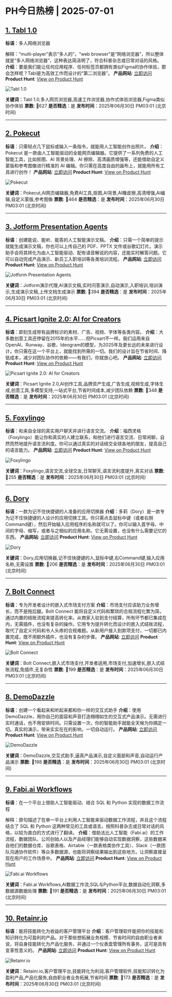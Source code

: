# PH今日热榜 | 2025-07-01

## [1. Tabl 1.0](https://www.producthunt.com/products/tabl-browser?utm_campaign=producthunt-api&utm_medium=api-v2&utm_source=Application%3A+dev+%28ID%3A+189358%29)
**标语**：多人网络浏览器

解释：“multi-player”表示“多人的”，“web browser”是“网络浏览器”，所以整体就是“多人网络浏览器”，这种表达简洁明了，符合科普杂志或日常对话的风格。
**介绍**：要是我们能让任何应用程序、任何标签页都拥有类似Figma的协作体验，那会怎样呢？Tabl是为高效工作而设计的“第二浏览器”。
**产品网站**: [立即访问](https://www.producthunt.com/r/MNWGJSDFAJCVW4?utm_campaign=producthunt-api&utm_medium=api-v2&utm_source=Application%3A+dev+%28ID%3A+189358%29)
**Product Hunt**: [View on Product Hunt](https://www.producthunt.com/products/tabl-browser?utm_campaign=producthunt-api&utm_medium=api-v2&utm_source=Application%3A+dev+%28ID%3A+189358%29)

![Tabl 1.0](https://ph-files.imgix.net/56af965e-ee3c-4fe1-945b-e4e3a9d44d7f.png?auto=format)

**关键词**：Tabl 1.0,多人网页浏览器,高速工作浏览器,协作式体验浏览器,Figma类似协作体验
**票数**: 🔺627
**是否精选**：是
**发布时间**：2025年06月30日 PM03:01 (北京时间)

---

## [2. Pokecut](https://www.producthunt.com/products/pokecut-ai?utm_campaign=producthunt-api&utm_medium=api-v2&utm_source=Application%3A+dev+%28ID%3A+189358%29)
**标语**：只需轻点几下鼠标或输入一条指令，就能用人工智能创作出照片。
**介绍**：Pokecut 是一款由人工智能驱动的全能网页编辑器。它提供了一系列免费的人工智能工具，比如抠图、AI 背景处理、AI 擦除、高清画质增强等，还能借助自定义蒙版和参考图像进行精准的 AI 编辑。你只需在高度自由的画布上，就能用所有工具进行创作！
**产品网站**: [立即访问](https://www.producthunt.com/r/72GR2MQ3VPOFUX?utm_campaign=producthunt-api&utm_medium=api-v2&utm_source=Application%3A+dev+%28ID%3A+189358%29)
**Product Hunt**: [View on Product Hunt](https://www.producthunt.com/products/pokecut-ai?utm_campaign=producthunt-api&utm_medium=api-v2&utm_source=Application%3A+dev+%28ID%3A+189358%29)

![Pokecut](https://ph-files.imgix.net/20fda3e0-ccb2-4a66-8b62-e4d70bb17205.gif?auto=format)

**关键词**：Pokecut,AI网页编辑器,免费AI工具,抠图,AI背景,AI橡皮擦,高清增强,AI编辑,自定义蒙版,参考图像
**票数**: 🔺464
**是否精选**：是
**发布时间**：2025年06月30日 PM03:01 (北京时间)

---

## [3. Jotform Presentation Agents](https://www.producthunt.com/products/jotform?utm_campaign=producthunt-api&utm_medium=api-v2&utm_source=Application%3A+dev+%28ID%3A+189358%29)
**标语**：创建能说、能听、能答的人工智能演示文稿。
**介绍**：只需一个简单的提示就能生成演示文稿，你也可以上传自己的 PDF、PPTX 文件或谷歌幻灯片。演示助手会将其转化为由人工智能驱动、配有语音解说的内容，还能实时解答问题。它可以自动完成产品演示、新员工入职培训等各类培训流程。
**产品网站**: [立即访问](https://www.producthunt.com/r/GMGYFEZI2Z3SMY?utm_campaign=producthunt-api&utm_medium=api-v2&utm_source=Application%3A+dev+%28ID%3A+189358%29)
**Product Hunt**: [View on Product Hunt](https://www.producthunt.com/products/jotform?utm_campaign=producthunt-api&utm_medium=api-v2&utm_source=Application%3A+dev+%28ID%3A+189358%29)

![Jotform Presentation Agents](https://ph-files.imgix.net/a7edcc02-1152-458d-a10b-b4535a25dec5.png?auto=format)

**关键词**：Jotform演示代理,AI演示文稿,实时问答演示,自动演示,入职培训,培训演示,生成演示文稿,上传文档生成演示
**票数**: 🔺394
**是否精选**：是
**发布时间**：2025年06月30日 PM03:01 (北京时间)

---

## [4. Picsart Ignite 2.0: AI for Creators](https://www.producthunt.com/products/picsart?utm_campaign=producthunt-api&utm_medium=api-v2&utm_source=Application%3A+dev+%28ID%3A+189358%29)
**标语**：即刻生成带有品牌标识的素材、广告、视频、字体等各类内容。
**介绍**：大多数创意工具还停留在2015年的水平……但Picsart不一样。我们运用来自OpenAI、Runway、谷歌、Ideogram的模型，为2025年及更长远的未来进行设计。你只需在这一个平台上，就能找到所需的一切。我们的设计旨在节省时间、降低成本，减少对团队协作的依赖——有我们，你就放心吧。
**产品网站**: [立即访问](https://www.producthunt.com/r/AHW4UMM7XBGAAF?utm_campaign=producthunt-api&utm_medium=api-v2&utm_source=Application%3A+dev+%28ID%3A+189358%29)
**Product Hunt**: [View on Product Hunt](https://www.producthunt.com/products/picsart?utm_campaign=producthunt-api&utm_medium=api-v2&utm_source=Application%3A+dev+%28ID%3A+189358%29)

![Picsart Ignite 2.0: AI for Creators](https://ph-files.imgix.net/03c77781-d4f7-4239-8171-4a59837cc097.png?auto=format)

**关键词**：Picsart Ignite 2.0,AI创作工具,品牌资产生成,广告生成,视频生成,字体生成,创意工具,多模型支持,一站式平台,节省时间成本,减少团队依赖
**票数**: 🔺348
**是否精选**：是
**发布时间**：2025年06月30日 PM03:01 (北京时间)

---

## [5. Foxylingo](https://www.producthunt.com/products/foxylingo?utm_campaign=producthunt-api&utm_medium=api-v2&utm_source=Application%3A+dev+%28ID%3A+189358%29)
**标语**：和来自全球的真实用户聊天并进行语言交流。
**介绍**：福西灵格（Foxylingo）能让你和真实的人建立联系，和他们进行语言交流、日常闲聊，自然而然地提升语言流利度。你可以通过真实的对话结交全球各地的朋友，提高自己的语言能力。
**产品网站**: [立即访问](https://www.producthunt.com/r/OJZMGNXX4YL2VD?utm_campaign=producthunt-api&utm_medium=api-v2&utm_source=Application%3A+dev+%28ID%3A+189358%29)
**Product Hunt**: [View on Product Hunt](https://www.producthunt.com/products/foxylingo?utm_campaign=producthunt-api&utm_medium=api-v2&utm_source=Application%3A+dev+%28ID%3A+189358%29)

![Foxylingo](https://ph-files.imgix.net/6a1ae7cf-4fc1-4160-b659-53fe30832056.jpeg?auto=format)

**关键词**：Foxylingo,语言交流,全球交友,日常聊天,语言流利度提升,真实对话
**票数**: 🔺255
**是否精选**：是
**发布时间**：2025年06月30日 PM03:01 (北京时间)

---

## [6. Dory](https://www.producthunt.com/products/dory-app-switcher?utm_campaign=producthunt-api&utm_medium=api-v2&utm_source=Application%3A+dev+%28ID%3A+189358%29)
**标语**：一款为记不住快捷键的人准备的应用切换器
**介绍**：多莉（Dory）是一款专为记不住快捷键的人设计的应用切换工具。你只需点击鼠标中键（或者右侧Command键），然后开始输入应用程序的名称就可以了。你可以输入首字母、中间的字母、缩写，或者与之相似的应用名称。它无需设置，也没有什么需要记忆的东西。
**产品网站**: [立即访问](https://www.producthunt.com/r/FMUO7KV3DXDCGW?utm_campaign=producthunt-api&utm_medium=api-v2&utm_source=Application%3A+dev+%28ID%3A+189358%29)
**Product Hunt**: [View on Product Hunt](https://www.producthunt.com/products/dory-app-switcher?utm_campaign=producthunt-api&utm_medium=api-v2&utm_source=Application%3A+dev+%28ID%3A+189358%29)

![Dory](https://ph-files.imgix.net/188446b5-bd17-4e4b-b200-e84b1c1e7d26.png?auto=format)

**关键词**：Dory,应用切换器,记不住快捷键的人,鼠标中键,右Command键,输入应用名称,无需设置
**票数**: 🔺206
**是否精选**：是
**发布时间**：2025年06月30日 PM03:01 (北京时间)

---

## [7. Bolt Connect](https://www.producthunt.com/products/bolt?utm_campaign=producthunt-api&utm_medium=api-v2&utm_source=Application%3A+dev+%28ID%3A+189358%29)
**标语**：专为开发者设计的嵌入式市场支付方案
**介绍**：市场支付应该助力业务增长，而不是拖后腿。Bolt Connect 能将自定义代码和繁琐的合规流程化繁为简，通过内置的结账流程来提高转化率。从商家入驻到支付结算，所有环节都已集成在内，无需插件，也没有复杂的操作。它用专为提升转化而设计的嵌入式结账流程，取代了自定义代码和令人头疼的合规难题。从新用户接入到款项支付，一切都已内置完成，既不用额外插件，也没有复杂的步骤。
**产品网站**: [立即访问](https://www.producthunt.com/r/POHNR24A7OC6ZL?utm_campaign=producthunt-api&utm_medium=api-v2&utm_source=Application%3A+dev+%28ID%3A+189358%29)
**Product Hunt**: [View on Product Hunt](https://www.producthunt.com/products/bolt?utm_campaign=producthunt-api&utm_medium=api-v2&utm_source=Application%3A+dev+%28ID%3A+189358%29)

![Bolt Connect](https://ph-files.imgix.net/e1468863-44ca-4ec1-b79a-c7edaf569057.png?auto=format)

**关键词**：Bolt Connect,嵌入式市场支付,开发者适用,市场支付,加速增长,嵌入式结账流程,免插件,无复杂性
**票数**: 🔺199
**是否精选**：是
**发布时间**：2025年06月30日 PM03:01 (北京时间)

---

## [8. DemoDazzle](https://www.producthunt.com/products/demodazzle?utm_campaign=producthunt-api&utm_medium=api-v2&utm_source=Application%3A+dev+%28ID%3A+189358%29)
**标语**：创建一个看起来和听起来都和你一样的交互式助手
**介绍**：使用 DemoDazzle，用你自己的面容和声音打造栩栩如生的交互式产品演示。无需进行实时通话，也不用安排时间。只需设置一次，你的智能助手就能全天候为你搞定一切。真实的演示，带来实实在在的影响，一切自动运行。
**产品网站**: [立即访问](https://www.producthunt.com/r/CLQDV3ZI4NB2HT?utm_campaign=producthunt-api&utm_medium=api-v2&utm_source=Application%3A+dev+%28ID%3A+189358%29)
**Product Hunt**: [View on Product Hunt](https://www.producthunt.com/products/demodazzle?utm_campaign=producthunt-api&utm_medium=api-v2&utm_source=Application%3A+dev+%28ID%3A+189358%29)

![DemoDazzle](https://ph-files.imgix.net/6db8e338-ac0b-470b-98e4-29150aebec93.jpeg?auto=format)

**关键词**：DemoDazzle,交互式助手,逼真产品演示,自定义面部和声音,自动运行产品演示
**票数**: 🔺198
**是否精选**：是
**发布时间**：2025年06月30日 PM03:01 (北京时间)

---

## [9. Fabi.ai Workflows](https://www.producthunt.com/products/fabi-ai?utm_campaign=producthunt-api&utm_medium=api-v2&utm_source=Application%3A+dev+%28ID%3A+189358%29)
**标语**：在一个平台上借助人工智能驱动、结合 SQL 和 Python 实现的数据工作流程

解释：原句描述了在单一平台上利用人工智能来驱动数据工作流程，并且这个流程结合了 SQL 和 Python 这两种常见的工具或语言。按照科普杂志或日常对话的风格，以较为直白的方式进行了翻译。
**介绍**：借助法比人工智能（Fabi.ai）的工作流程，数据团队、公司创始人以及产品经理们能够自动实现数据洞察，这些数据来自他们的数据仓库、谷歌表格、Airtable（一款表格类协作工具）、Slack（一款团队沟通协作软件）等众多数据源，也能将洞察结果输出到这些地方。让洞察直接呈现在用户的工作场景中。
**产品网站**: [立即访问](https://www.producthunt.com/r/GS37AH4L5LUO55?utm_campaign=producthunt-api&utm_medium=api-v2&utm_source=Application%3A+dev+%28ID%3A+189358%29)
**Product Hunt**: [View on Product Hunt](https://www.producthunt.com/products/fabi-ai?utm_campaign=producthunt-api&utm_medium=api-v2&utm_source=Application%3A+dev+%28ID%3A+189358%29)

![Fabi.ai Workflows](https://ph-files.imgix.net/621a12f8-4993-4d1b-88f8-c39e7bea0590.png?auto=format)

**关键词**：Fabi.ai Workflows,AI数据工作流,SQL与Python平台,数据自动化洞察,多数据源数据处理
**票数**: 🔺191
**是否精选**：是
**发布时间**：2025年06月30日 PM03:01 (北京时间)

---

## [10. Retainr.io](https://www.producthunt.com/products/retainr-v2?utm_campaign=producthunt-api&utm_medium=api-v2&utm_source=Application%3A+dev+%28ID%3A+189358%29)
**标语**：能将技能转化为收益的客户管理平台
**介绍**：客户管理软件能把你的技能和知识转化为可盈利的产品。对于那些想拓展业务规模、节省时间的自由职业者来说，将自身技能转化为产品化服务，并通过一个仪表盘管理所有事务，这可是具有变革性意义的。
**产品网站**: [立即访问](https://www.producthunt.com/r/HKAGTDMBJOK5TM?utm_campaign=producthunt-api&utm_medium=api-v2&utm_source=Application%3A+dev+%28ID%3A+189358%29)
**Product Hunt**: [View on Product Hunt](https://www.producthunt.com/products/retainr-v2?utm_campaign=producthunt-api&utm_medium=api-v2&utm_source=Application%3A+dev+%28ID%3A+189358%29)

![Retainr.io](https://ph-files.imgix.net/084d9a35-930d-4e63-bf50-a30f19cd13e1.png?auto=format)

**关键词**：Retainr.io,客户管理平台,技能转化为利润,客户管理软件,技能知识转化为盈利产品,产品化服务,自由职业者业务拓展,节省时间
**票数**: 🔺173
**是否精选**：是
**发布时间**：2025年06月30日 PM03:01 (北京时间)

---

